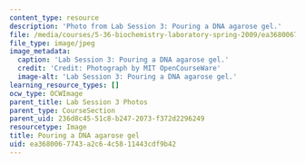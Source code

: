 ```yaml
---
content_type: resource
description: 'Photo from Lab Session 3: Pouring a DNA agarose gel.'
file: /media/courses/5-36-biochemistry-laboratory-spring-2009/ea3680067743a2c64c5811443cdf9b42_Lab3_1.jpg
file_type: image/jpeg
image_metadata:
  caption: 'Lab Session 3: Pouring a DNA agarose gel.'
  credit: 'Credit: Photograph by MIT OpenCourseWare'
  image-alt: 'Lab Session 3: Pouring a DNA agarose gel.'
learning_resource_types: []
ocw_type: OCWImage
parent_title: Lab Session 3 Photos
parent_type: CourseSection
parent_uid: 236d8c45-51c8-b247-2073-f372d2296249
resourcetype: Image
title: Pouring a DNA agarose gel
uid: ea368006-7743-a2c6-4c58-11443cdf9b42
---
```

